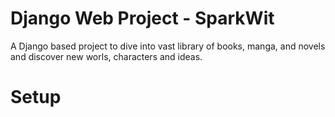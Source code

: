 # Django Web Project - SparkWit
A Django based project to dive into vast library of books, manga, and novels and discover new worls, characters and ideas.

# Setup

